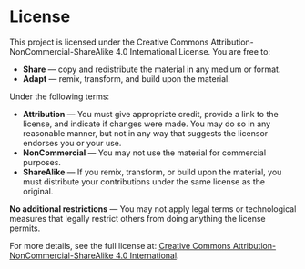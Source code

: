 # License

This project is licensed under the Creative Commons Attribution-NonCommercial-ShareAlike 4.0 International License. You are free to:

-   **Share** — copy and redistribute the material in any medium or format.
-   **Adapt** — remix, transform, and build upon the material.

Under the following terms:

-   **Attribution** — You must give appropriate credit, provide a link to the license, and indicate if changes were made. You may do so in any reasonable manner, but not in any way that suggests the licensor endorses you or your use.
-   **NonCommercial** — You may not use the material for commercial purposes.
-   **ShareAlike** — If you remix, transform, or build upon the material, you must distribute your contributions under the same license as the original.

**No additional restrictions** — You may not apply legal terms or technological measures that legally restrict others from doing anything the license permits.

For more details, see the full license at: [Creative Commons Attribution-NonCommercial-ShareAlike 4.0 International](https://creativecommons.org/licenses/by-nc-sa/4.0/).
